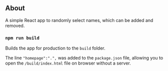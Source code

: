 ## About
A simple React app to randomly select names, which can be added and removed.

### `npm run build`
Builds the app for production to the `build` folder.

The line `"homepage":".",` was added to the `package.json` file, allowing you to open the `/build/index.html` file on browser without a server.
